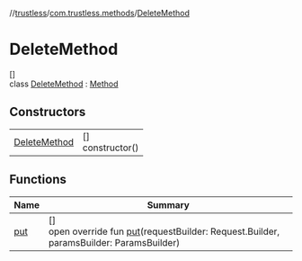 //[trustless](../../../index.md)/[com.trustless.methods](../index.md)/[DeleteMethod](index.md)

# DeleteMethod

[]\
class [DeleteMethod](index.md) : [Method](../-method/index.md)

## Constructors

| | |
|---|---|
| [DeleteMethod](-delete-method.md) | []<br>constructor() |

## Functions

| Name | Summary |
|---|---|
| [put](put.md) | []<br>open override fun [put](put.md)(requestBuilder: Request.Builder, paramsBuilder: ParamsBuilder) |
